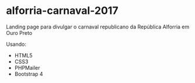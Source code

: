# alforria-carnaval-2017
Landing page para divulgar o carnaval republicano da República Alforria em Ouro Preto

Usando:

- HTML5
- CSS3
- PHPMailer
- Bootstrap 4
